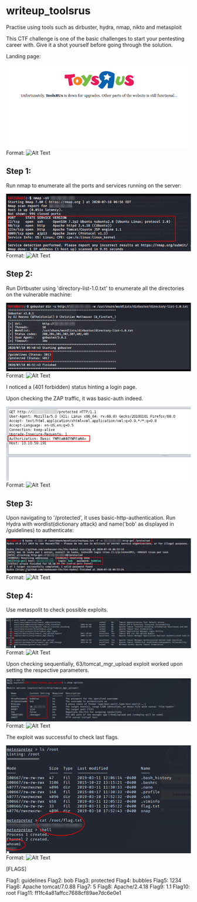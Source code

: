 # writeup_toolsrus

Practise using tools such as dirbuster, hydra, nmap, nikto and metasploit

This CTF challenge is one of the basic challenges to start your pentesting career with. Give it a shot yourself before going through the solution.

Landing page:

![GitHub Logo](/toysRus/images/landing_page.png)
Format: ![Alt Text](url)

## Step 1:

Run nmap to enumerate all the ports and services running on the server:

![GitHub Logo](/toysRus/images/nmap.png)
Format: ![Alt Text](url)

## Step 2:

Run Dirtbuster using 'directory-list-1.0.txt' to enumerate all the directories on the vulnerable machine:

![GitHub Logo](/toysRus/images/dirbuster.png)
Format: ![Alt Text](url)

I noticed a (401 forbidden) status hinting a login page.

Upon checking the ZAP traffic, it was basic-auth indeed.

![GitHub Logo](/toysRus/images/basic_auth.png)
Format: ![Alt Text](url)

## Step 3:
Upon navigating to '/protected', it uses basic-http-authentication. 
Run Hydra with wordlist(dictionary attack) and name('bob' as displayed in /guidelines) to authenticate:

![GitHub Logo](/toysRus/images/hydra.png)
Format: ![Alt Text](url)

## Step 4:

Use metaspolit to check possible exploits.

![GitHub Logo](/toysRus/images/exploits.png)
Format: ![Alt Text](url)

Upon checking sequentially, 63/tomcat_mgr_upload exploit worked upon setting the respective parameters.

![GitHub Logo](/toysRus/images/set_options.png)
Format: ![Alt Text](url)

The exploit was successful to check last flags.

![GitHub Logo](/toysRus/images/last_flags.png)
Format: ![Alt Text](url)

[FLAGS]

Flag1: guidelines
Flag2: bob
Flag3: protected
Flag4: bubbles
Flag5: 1234
Flag6: Apache tomcat/7.0.88
Flag7: 5
Flag8: Apache/2.4.18
Flag9: 1.1
Flag10:  root
Flag11: ff1fc4a81affcc7688cf89ae7dc6e0e1
